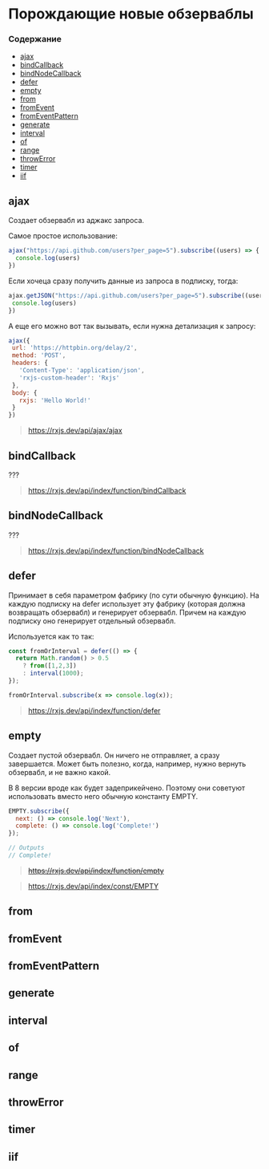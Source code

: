 # Порождающие новые обзерваблы

### Содержание

* [ajax](#ajax)
* [bindCallback](#bindcallback)
* [bindNodeCallback](#bindnodecallback)
* [defer](#defer)
* [empty](#empty)
* [from](#from)
* [fromEvent](#fromevent)
* [fromEventPattern](#fromeventpattern)
* [generate](#generate)
* [interval](#interval)
* [of](#of)
* [range](#range)
* [throwError](#throwerror)
* [timer](#timer)
* [iif](#iif)

## ajax

Создает обзервабл из аджакс запроса.

Самое простое использование:
```js
ajax("https://api.github.com/users?per_page=5").subscribe((users) => {
  console.log(users)
})
```

 Если хочеца сразу получить данные из запроса в подписку, тогда:
 ```js
ajax.getJSON("https://api.github.com/users?per_page=5").subscribe((users) => {
  console.log(users)
})
 ```

 А еще его можно вот так вызывать, если нужна детализация к запросу:

 ```js
ajax({
  url: 'https://httpbin.org/delay/2',
  method: 'POST',
  headers: {
    'Content-Type': 'application/json',
    'rxjs-custom-header': 'Rxjs'
  },
  body: {
    rxjs: 'Hello World!'
  }
})
 ```

> https://rxjs.dev/api/ajax/ajax

## bindCallback

???

> https://rxjs.dev/api/index/function/bindCallback

## bindNodeCallback

???

> https://rxjs.dev/api/index/function/bindNodeCallback

## defer

Принимает в себя параметром фабрику (по сути обычную функцию). На каждую подписку на defer использует эту фабрику (которая должна возвращать обзервабл) и генерирует обзервабл. Причем на каждую подписку оно генерирует отдельный обзервабл.

Используется как то так:
```js
const fromOrInterval = defer(() => {
  return Math.random() > 0.5
    ? from([1,2,3])
    : interval(1000);
});

fromOrInterval.subscribe(x => console.log(x));
```

> https://rxjs.dev/api/index/function/defer


## empty

Создает пустой обзервабл. Он ничего не отправляет, а сразу завершается. Может быть полезно, когда, например, нужно вернуть обзервабл, и не важно какой.

В 8 версии вроде как будет задеприкейчено. Поэтому они советуют использовать вместо него обычную константу EMPTY.

```js
EMPTY.subscribe({
  next: () => console.log('Next'),
  complete: () => console.log('Complete!')
});

// Outputs
// Complete!
```

> ~~https://rxjs.dev/api/index/function/empty~~

> https://rxjs.dev/api/index/const/EMPTY

## from

## fromEvent

## fromEventPattern

## generate

## interval

## of

## range

## throwError

## timer

## iif